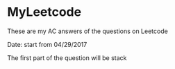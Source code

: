 # MyLeetcode
These are my AC answers of the questions on Leetcode

Date: start from 04/29/2017

The first part of the question will be stack
